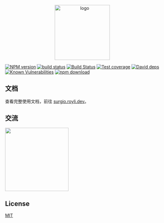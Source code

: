 <p align="center">
  <a href="https://surgio.royli.dev/" target="_blank">
    <img width="180" src="https://raw.githubusercontent.com/geekdada/surgio/master/docs/.vuepress/public/surgio-icon.png" alt="logo">
  </a>
</p>

[![NPM version][npm-image]][npm-url]
[![build status][travis-image]][travis-url]
[![Build Status][azure-image]][azure-url]
[![Test coverage][codecov-image]][codecov-url]
[![David deps][david-image]][david-url]
[![Known Vulnerabilities][snyk-image]][snyk-url]
[![npm download][download-image]][download-url]

[npm-image]: https://img.shields.io/npm/v/surgio.svg?style=flat-square
[npm-url]: https://npmjs.org/package/surgio
[travis-image]: https://img.shields.io/travis/geekdada/surgio.svg?style=flat-square
[travis-url]: https://travis-ci.org/geekdada/surgio
[azure-image]: https://dev.azure.com/yihanglyh/surgio/_apis/build/status/geekdada.surgio?branchName=master
[azure-url]: https://dev.azure.com/yihanglyh/surgio/_build/latest?definitionId=1&branchName=master
[codecov-image]: https://codecov.io/gh/geekdada/surgio/branch/master/graph/badge.svg
[codecov-url]: https://codecov.io/gh/geekdada/surgio
[david-image]: https://img.shields.io/david/geekdada/surgio.svg?style=flat-square
[david-url]: https://david-dm.org/geekdada/surgio
[snyk-image]: https://snyk.io/test/npm/surgio/badge.svg?style=flat-square
[snyk-url]: https://snyk.io/test/npm/surgio
[download-image]: https://img.shields.io/npm/dm/surgio.svg?style=flat-square
[download-url]: https://npmjs.org/package/surgio

## 文档

查看完整使用文档，前往 [surgio.royli.dev](https://surgio.royli.dev)。

## 交流

[<img width="207" src="https://raw.githubusercontent.com/geekdada/surgio/master/docs/.vuepress/public/join-telegram.png">](https://t.me/surgiotg)

## License

[MIT](https://github.com/geekdada/surgio/blob/master/LICENSE)
